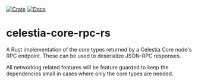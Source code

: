 [![Crate][crate-image]][crate-link]
[![Docs][docs-image]][docs-link]

# celestia-core-rpc-rs

A Rust implementation of the core types returned by a Celestia Core node's RPC
endpoint. These can be used to deserialize JSON-RPC responses.

All networking related features will be feature guarded to keep the
dependencies small in cases where only the core types are needed.

[//]: # (badges)

[crate-image]: https://img.shields.io/crates/v/tendermint-rpc.svg
[crate-link]: https://crates.io/crates/tendermint-rpc
[docs-image]: https://docs.rs/tendermint-rpc/badge.svg
[docs-link]: https://github.com/celestiaorg/celestia-core/tree/main/docs

[//]: # (general links)

